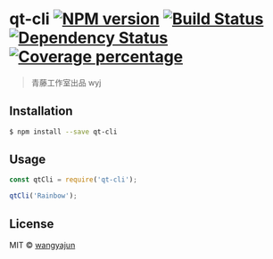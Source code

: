 # qt-cli [![NPM version][npm-image]][npm-url] [![Build Status][travis-image]][travis-url] [![Dependency Status][daviddm-image]][daviddm-url] [![Coverage percentage][coveralls-image]][coveralls-url]
> 青藤工作室出品 wyj

## Installation

```sh
$ npm install --save qt-cli
```

## Usage

```js
const qtCli = require('qt-cli');

qtCli('Rainbow');
```
## License

MIT © [wangyajun]()


[npm-image]: https://badge.fury.io/js/qt-cli.svg
[npm-url]: https://npmjs.org/package/qt-cli
[travis-image]: https://travis-ci.com/z1724469573/qt-cli.svg?branch=master
[travis-url]: https://travis-ci.com/z1724469573/qt-cli
[daviddm-image]: https://david-dm.org/z1724469573/qt-cli.svg?theme=shields.io
[daviddm-url]: https://david-dm.org/z1724469573/qt-cli
[coveralls-image]: https://coveralls.io/repos/z1724469573/qt-cli/badge.svg
[coveralls-url]: https://coveralls.io/r/z1724469573/qt-cli
